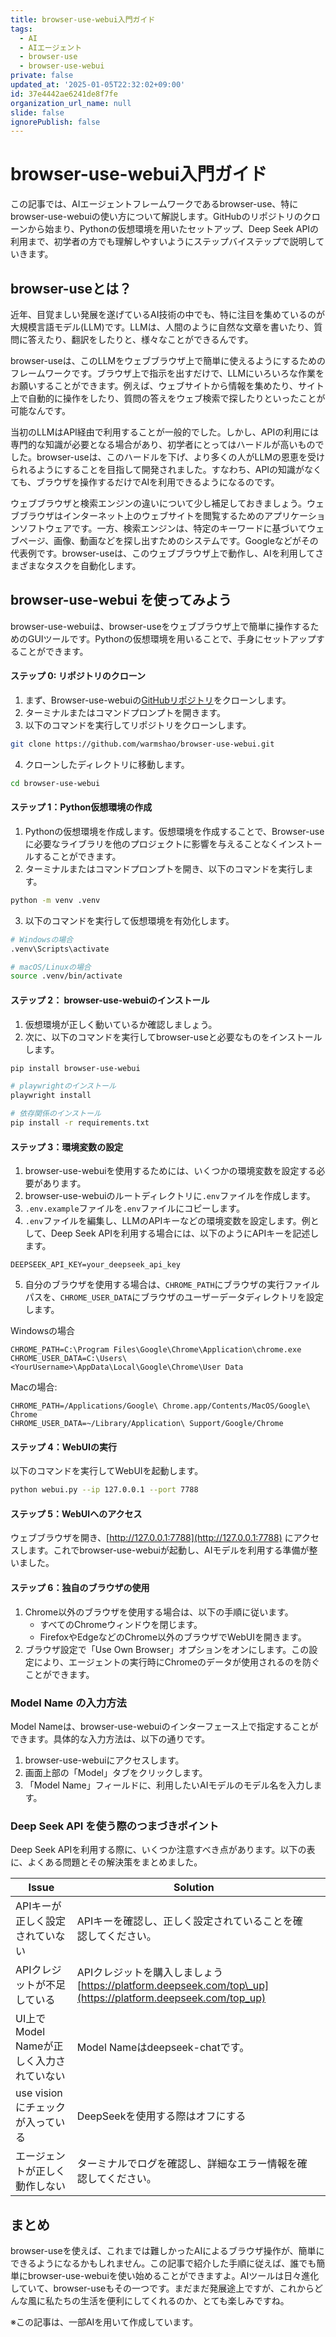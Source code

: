 ```yaml
---
title: browser-use-webui入門ガイド
tags:
  - AI
  - AIエージェント
  - browser-use
  - browser-use-webui
private: false
updated_at: '2025-01-05T22:32:02+09:00'
id: 37e4442ae6241de8f7fe
organization_url_name: null
slide: false
ignorePublish: false
---
```

# browser-use-webui入門ガイド

この記事では、AIエージェントフレームワークであるbrowser-use、特にbrowser-use-webuiの使い方について解説します。GitHubのリポジトリのクローンから始まり、Pythonの仮想環境を用いたセットアップ、Deep Seek APIの利用まで、初学者の方でも理解しやすいようにステップバイステップで説明していきます。

## browser-useとは？

近年、目覚ましい発展を遂げているAI技術の中でも、特に注目を集めているのが大規模言語モデル(LLM)です。LLMは、人間のように自然な文章を書いたり、質問に答えたり、翻訳をしたりと、様々なことができるんです。

browser-useは、このLLMをウェブブラウザ上で簡単に使えるようにするためのフレームワークです。ブラウザ上で指示を出すだけで、LLMにいろいろな作業をお願いすることができます。例えば、ウェブサイトから情報を集めたり、サイト上で自動的に操作をしたり、質問の答えをウェブ検索で探したりといったことが可能なんです。

当初のLLMはAPI経由で利用することが一般的でした。しかし、APIの利用には専門的な知識が必要となる場合があり、初学者にとってはハードルが高いものでした。browser-useは、このハードルを下げ、より多くの人がLLMの恩恵を受けられるようにすることを目指して開発されました。すなわち、APIの知識がなくても、ブラウザを操作するだけでAIを利用できるようになるのです。

ウェブブラウザと検索エンジンの違いについて少し補足しておきましょう。ウェブブラウザはインターネット上のウェブサイトを閲覧するためのアプリケーションソフトウェアです。一方、検索エンジンは、特定のキーワードに基づいてウェブページ、画像、動画などを探し出すためのシステムです。Googleなどがその代表例です。browser-useは、このウェブブラウザ上で動作し、AIを利用してさまざまなタスクを自動化します。

## browser-use-webui を使ってみよう

browser-use-webuiは、browser-useをウェブブラウザ上で簡単に操作するためのGUIツールです。Pythonの仮想環境を用いることで、手身にセットアップすることができます。


#### ステップ 0: リポジトリのクローン

1. まず、Browser-use-webuiの[GitHubリポジトリ](https://github.com/warmshao/browser-use-webui)をクローンします。
2. ターミナルまたはコマンドプロンプトを開きます。
3. 以下のコマンドを実行してリポジトリをクローンします。

```bash
git clone https://github.com/warmshao/browser-use-webui.git
```

4. クローンしたディレクトリに移動します。

```bash
cd browser-use-webui
```

#### ステップ 1：Python仮想環境の作成

1. Pythonの仮想環境を作成します。仮想環境を作成することで、Browser-useに必要なライブラリを他のプロジェクトに影響を与えることなくインストールすることができます。
2. ターミナルまたはコマンドプロンプトを開き、以下のコマンドを実行します。

```bash
python -m venv .venv
```

3. 以下のコマンドを実行して仮想環境を有効化します。

```bash
# Windowsの場合
.venv\Scripts\activate

# macOS/Linuxの場合
source .venv/bin/activate
```

#### ステップ 2： browser-use-webuiのインストール

1. 仮想環境が正しく動いているか確認しましょう。
2. 次に、以下のコマンドを実行してbrowser-useと必要なものをインストールします。

```bash
pip install browser-use-webui

# playwrightのインストール
playwright install

# 依存関係のインストール
pip install -r requirements.txt
```

#### ステップ 3：環境変数の設定

1. browser-use-webuiを使用するためには、いくつかの環境変数を設定する必要があります。
2. browser-use-webuiのルートディレクトリに`.env`ファイルを作成します。
3. `.env.example`ファイルを`.env`ファイルにコピーします。
4. `.env`ファイルを編集し、LLMのAPIキーなどの環境変数を設定します。例として、Deep Seek APIを利用する場合には、以下のようにAPIキーを記述します。

```plaintext
DEEPSEEK_API_KEY=your_deepseek_api_key
```

5. 自分のブラウザを使用する場合は、`CHROME_PATH`にブラウザの実行ファイルパスを、`CHROME_USER_DATA`にブラウザのユーザーデータディレクトリを設定します。

Windowsの場合
```plaintext
CHROME_PATH=C:\Program Files\Google\Chrome\Application\chrome.exe
CHROME_USER_DATA=C:\Users\<YourUsername>\AppData\Local\Google\Chrome\User Data
```

Macの場合:
```plaintext
CHROME_PATH=/Applications/Google\ Chrome.app/Contents/MacOS/Google\ Chrome
CHROME_USER_DATA=~/Library/Application\ Support/Google/Chrome
```

#### ステップ 4：WebUIの実行

以下のコマンドを実行してWebUIを起動します。

```bash
python webui.py --ip 127.0.0.1 --port 7788
```

#### ステップ 5：WebUIへのアクセス

ウェブブラウザを開き、[http://127.0.0.1:7788](http://127.0.0.1:7788) にアクセスします。これでbrowser-use-webuiが起動し、AIモデルを利用する準備が整いました。

#### ステップ 6：独自のブラウザの使用

1. Chrome以外のブラウザを使用する場合は、以下の手順に従います。
   - すべてのChromeウィンドウを閉じます。
   - FirefoxやEdgeなどのChrome以外のブラウザでWebUIを開きます。
2. ブラウザ設定で「Use Own Browser」オプションをオンにします。この設定により、エージェントの実行時にChromeのデータが使用されるのを防ぐことができます。

### Model Name の入力方法

Model Nameは、browser-use-webuiのインターフェース上で指定することができます。具体的な入力方法は、以下の通りです。

1. browser-use-webuiにアクセスします。
2. 画面上部の「Model」タブをクリックします。
3. 「Model Name」フィールドに、利用したいAIモデルのモデル名を入力します。

### Deep Seek API を使う際のつまづきポイント

Deep Seek APIを利用する際に、いくつか注意すべき点があります。以下の表に、よくある問題とその解決策をまとめました。

| Issue                      | Solution                                                                                       |   |
| -------------------------- | ---------------------------------------------------------------------------------------------- | - |
| APIキーが正しく設定されていない          | APIキーを確認し、正しく設定されていることを確認してください。                                                               |   |
| APIクレジットが不足している            | APIクレジットを購入しましょう [https://platform.deepseek.com/top\_up](https://platform.deepseek.com/top_up) |   |
| UI上でModel Nameが正しく入力されていない | Model Nameはdeepseek-chatです。                                                                    |   |
| use visionにチェックが入っている      | DeepSeekを使用する際はオフにする                                                                           |
| エージェントが正しく動作しない            | ターミナルでログを確認し、詳細なエラー情報を確認してください。                                                                |   |



## まとめ
browser-useを使えば、これまでは難しかったAIによるブラウザ操作が、簡単にできるようになるかもしれません。この記事で紹介した手順に従えば、誰でも簡単にbrowser-use-webuiを使い始めることができますよ。AIツールは日々進化していて、browser-useもその一つです。まだまだ発展途上ですが、これからどんな風に私たちの生活を便利にしてくれるのか、とても楽しみですね。

※この記事は、一部AIを用いて作成しています。
